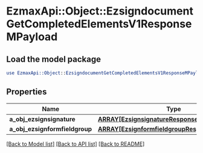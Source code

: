 # EzmaxApi::Object::EzsigndocumentGetCompletedElementsV1ResponseMPayload

## Load the model package
```perl
use EzmaxApi::Object::EzsigndocumentGetCompletedElementsV1ResponseMPayload;
```

## Properties
Name | Type | Description | Notes
------------ | ------------- | ------------- | -------------
**a_obj_ezsignsignature** | [**ARRAY[EzsignsignatureResponseCompound]**](EzsignsignatureResponseCompound.md) |  | 
**a_obj_ezsignformfieldgroup** | [**ARRAY[EzsignformfieldgroupResponseCompound]**](EzsignformfieldgroupResponseCompound.md) |  | 

[[Back to Model list]](../README.md#documentation-for-models) [[Back to API list]](../README.md#documentation-for-api-endpoints) [[Back to README]](../README.md)


